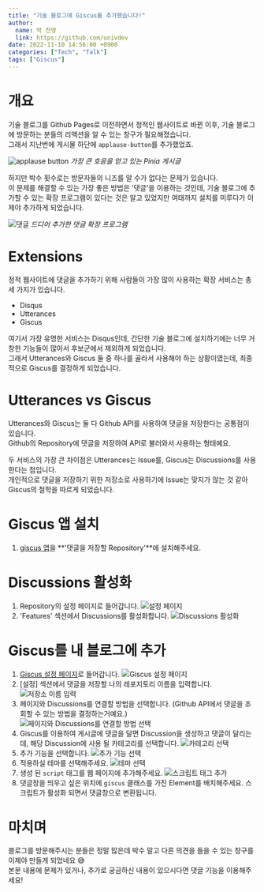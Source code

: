 ```yaml
---
title: "기술 블로그에 Giscus를 추가했습니다!"
author:
  name: 박 찬영
  link: https://github.com/univdev
date: 2022-11-10 14:56:00 +0900
categories: ["Tech", "Talk"]
tags: ["Giscus"]
---
```

# 개요
기술 블로그를 Github Pages로 이전하면서 정적인 웹사이트로 바뀐 이후, 기술 블로그에 방문하는 분들의 리액션을 알 수 있는 창구가 필요해졌습니다.  
그래서 지난번에 게시물 하단에 `applause-button`를 추가했었죠.

![applause button](images/20221110150110.png)
_가장 큰 호응을 얻고 있는 Pinia 게시글_

하지만 박수 횟수로는 방문자들의 니즈를 알 수가 없다는 문제가 있습니다.  
이 문제를 해결할 수 있는 가장 좋은 방법은 '댓글'을 이용하는 것인데, 기술 블로그에 추가할 수 있는 확장 프로그램이 있다는 것은 알고 있었지만 여태까지 설치를 미루다가 이제야 추가하게 되었습니다.

![댓글](images/20221110150454.png)
_드디어 추가한 댓글 확장 프로그램_

# Extensions
정적 웹사이트에 댓글을 추가하기 위해 사람들이 가장 많이 사용하는 확장 서비스는 총 세 가지가 있습니다.

- Disqus
- Utterances
- Giscus

여기서 가장 유명한 서비스는 Disqus인데, 간단한 기술 블로그에 설치하기에는 너무 거창한 기능들이 많아서 후보군에서 제외하게 되었습니다.  
그래서 Utterances와 Giscus 둘 중 하나를 골라서 사용해야 하는 상황이였는데, 최종적으로 Giscus를 결정하게 되었습니다.

# Utterances vs Giscus
Utterances와 Giscus는 둘 다 Github API를 사용하여 댓글을 저장한다는 공통점이 있습니다.  
Github의 Repository에 댓글을 저장하여 API로 불러와서 사용하는 형태예요.

두 서비스의 가장 큰 차이점은 Utterances는 Issue를, Giscus는 Discussions를 사용한다는 점입니다.  
개인적으로 댓글을 저장하기 위한 저장소로 사용하기에 Issue는 맞지가 않는 것 같아 Giscus의 철학을 따르게 되었습니다.
# Giscus 앱 설치
1. [giscus 앱][앱 다운로드 페이지]을 **'댓글을 저장할 Repository'**에 설치해주세요.

# Discussions 활성화
1. Repository의 설정 페이지로 들어갑니다.
![설정 페이지](images/20221110152133.png)
2. 'Features' 섹션에서 Discussions를 활성화합니다.
![Discussions 활성화](images/20221110152213.png)

# Giscus를 내 블로그에 추가
1. [Giscus 설정 페이지][설정 페이지]로 들어갑니다.
![Giscus 설정 페이지](images/20221110151220.png)
2. [설정] 섹션에서 댓글을 저장할 나의 레포지토리 이름을 입력합니다.
![저장소 이름 입력](images/20221110151342.png)
3. 페이지와 Discussions를 연결할 방법을 선택합니다. (Github API에서 댓글을 조회할 수 있는 방법을 결정하는거예요.)
![페이지와 Discussions를 연결할 방법 선택](images/20221110151428.png)
4. Giscus를 이용하여 게시글에 댓글을 달면 Discussion을 생성하고 댓글이 달리는데, 해당 Discussion에 사용 될 카테고리를 선택합니다.
![카테고리 선택](images/20221110151606.png)
5. 추가 기능을 선택합니다.
![추가 기능 선택](images/20221110151642.png) 
6. 적용하실 테마를 선택해주세요.
![테마 선택](images/20221110151708.png)
7. 생성 된 `script` 태그를 웹 페이지에 추가해주세요.
![스크립트 태그 추가](images/20221110151815.png)
8. 댓글창을 띄우고 싶은 위치에 `giscus` 클래스를 가진 Element를 배치해주세요. 스크립트가 활성화 되면서 댓글창으로 변환됩니다.

# 마치며
블로그를 방문해주시는 분들은 정말 많은데 박수 말고 다른 의견을 들을 수 있는 창구를 이제야 만들게 되었네요 😅  
본문 내용에 문제가 있거나, 추가로 궁금하신 내용이 있으시다면 댓글 기능을 이용해주세요!

[앱 다운로드 페이지]: https://github.com/apps/giscus
[설정 페이지]: https://giscus.app/ko